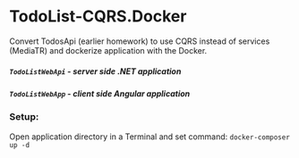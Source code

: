 # TodoList-CQRS.Docker

Convert TodosApi (earlier homework) to use CQRS instead of services (MediaTR) and dockerize application with the Docker.

##### `TodoListWebApi` - server side .NET application
##### `TodoListWebApp` - client side Angular application

### Setup:

Open application directory in a Terminal and set command: 
`docker-composer up -d`
